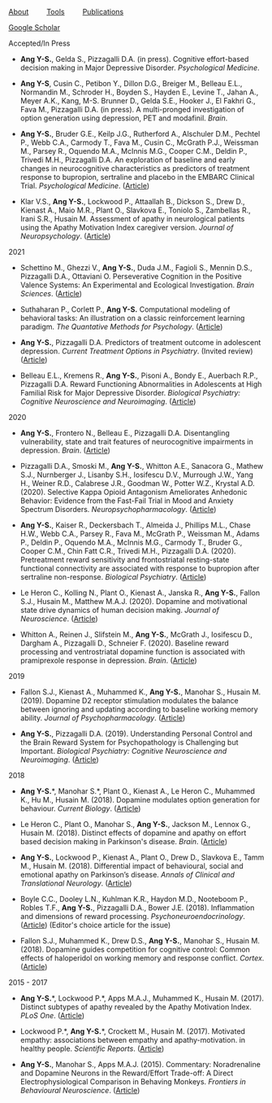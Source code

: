[About](/index.md) &nbsp;&nbsp;&nbsp;&nbsp;&nbsp;&nbsp;&nbsp; [Tools](/tools.md) &nbsp;&nbsp;&nbsp;&nbsp;&nbsp;&nbsp;&nbsp; [Publications](/publications.md)

[Google Scholar](https://scholar.google.co.uk/citations?user=jP_vtYMAAAAJ&hl=en)

Accepted/In Press
* <b>Ang Y-S.</b>, Gelda S., Pizzagalli D.A. (in press). Cognitive effort-based decision making in Major Depressive Disorder. <i>Psychological Medicine</i>.

* <b>Ang Y-S</b>, Cusin C., Petibon Y., Dillon D.G., Breiger M., Belleau E.L., Normandin M., Schroder H., Boyden S., Hayden E., Levine T., Jahan A., Meyer A.K., Kang, M-S. Brunner D., Gelda S.E., Hooker J., El Fakhri G., Fava M., Pizzagalli D.A. (in press). A multi-pronged investigation of option generation using depression, PET and modafinil. <i>Brain</i>.

* <b>Ang Y-S.</b>, Bruder G.E., Keilp J.G., Rutherford A., Alschuler D.M., Pechtel P., Webb C.A., Carmody T., Fava M.,  Cusin C., McGrath P.J.,  Weissman M.,  Parsey R., Oquendo M.A., McInnis M.G., Cooper C.M., Deldin P., Trivedi M.H., Pizzagalli D.A. An exploration of baseline and early changes in neurocognitive characteristics as predictors of treatment response to bupropion, sertraline and placebo in the EMBARC Clinical Trial. <i>Psychological Medicine</i>. ([Article](https://www.cambridge.org/core/journals/psychological-medicine/article/abs/exploration-of-baseline-and-early-changes-in-neurocognitive-characteristics-as-predictors-of-treatment-response-to-bupropion-sertraline-and-placebo-in-the-embarc-clinical-trial/0A70C043039B2ACDA22E1994CA79DE3A))

* Klar V.S., <b>Ang Y-S.</b>, Lockwood P., Attaallah B., Dickson S., Drew D., Kienast A., Maio M.R., Plant O., Slavkova E., Toniolo S., Zambellas R., Irani S.R., Husain M. Assessment of apathy in neurological patients using the Apathy Motivation Index caregiver version. <i>Journal of Neuropsychology</i>. ([Article](https://bpspsychub.onlinelibrary.wiley.com/doi/full/10.1111/jnp.12262))  

2021
* Schettino M., Ghezzi V., <b>Ang Y-S.</b>, Duda J.M., Fagioli S., Mennin D.S., Pizzagalli D.A., Ottaviani O. Perseverative Cognition in the Positive Valence Systems: An Experimental and Ecological Investigation. <i>Brain Sciences</i>. ([Article](https://www.mdpi.com/2076-3425/11/5/585))  

* Suthaharan P., Corlett P., <b>Ang Y-S.</b> Computational modeling of behavioral tasks: An illustration on a classic reinforcement learning paradigm. <i>The Quantative Methods for Psychology</i>. ([Article](https://www.researchgate.net/publication/352674147_Computational_modeling_of_behavioral_tasks_An_illustration_on_a_classic_reinforcement_learning_paradigm)) 

* <b>Ang Y-S.</b>, Pizzagalli D.A. Predictors of treatment outcome in adolescent depression. <i>Current Treatment Options in Psychiatry</i>. (Invited review) ([Article](https://link.springer.com/article/10.1007/s40501-020-00237-5)) 

* Belleau E.L., Kremens R., <b>Ang Y-S.</b>, Pisoni A., Bondy E., Auerbach R.P., Pizzagalli D.A. Reward Functioning Abnormalities in Adolescents at High Familial Risk for Major Depressive Disorder. <i>Biological Psychiatry: Cognitive Neuroscience and Neuroimaging</i>. ([Article](https://www.sciencedirect.com/science/article/abs/pii/S2451902220302512)) 

2020
* <b>Ang Y-S.</b>, Frontero N., Belleau E., Pizzagalli D.A. Disentangling vulnerability, state and trait features of neurocognitive impairments in depression. <i>Brain</i>. ([Article](https://academic.oup.com/brain/article-abstract/143/12/3865/5974956?redirectedFrom=fulltext))

* Pizzagalli D.A., Smoski M., <b>Ang Y-S.</b>, Whitton A.E., Sanacora G., Mathew S.J., Nurnberger J., Lisanby S.H., Iosifescu D.V., Murrough J.W., Yang H., Weiner R.D., Calabrese J.R., Goodman W., Potter W.Z., Krystal A.D. (2020). Selective Kappa Opioid Antagonism Ameliorates Anhedonic Behavior: Evidence from the Fast-Fail Trial in Mood and Anxiety Spectrum Disorders. <i>Neuropsychopharmacology</i>. ([Article](https://www.nature.com/articles/s41386-020-0738-4)) 

* <b>Ang Y-S.</b>, Kaiser R., Deckersbach T., Almeida J., Phillips M.L., Chase H.W., Webb C.A., Parsey R., Fava M., McGrath P., Weissman M., Adams P., Deldin P., Oquendo M.A., McInnis M.G., Carmody T., Bruder G., Cooper C.M., Chin Fatt C.R., Trivedi M.H., Pizzagalli D.A. (2020). Pretreatment reward sensitivity and frontostriatal resting-state functional connectivity are associated with response to bupropion after sertraline non-response. <i>Biological Psychiatry</i>. ([Article](https://www.sciencedirect.com/science/article/abs/pii/S000632232031516X)) 

* Le Heron C., Kolling N., Plant O., Kienast A., Janska R., <b>Ang Y-S.</b>, Fallon S.J., Husain M., Matthew M.A.J. (2020). Dopamine and motivational state drive dynamics of human decision making. <i>Journal of Neuroscience</i>. ([Article](https://www.ncbi.nlm.nih.gov/pmc/articles/PMC7329313/))   
  
* Whitton A., Reinen J., Slifstein M., <b>Ang Y-S.</b>, McGrath J., Iosifescu D., Dargham A., Pizzagalli D., Schneier F. (2020). Baseline reward processing and ventrostriatal dopamine function is associated with pramiprexole response in depression. <i>Brain</i>. ([Article](https://academic.oup.com/brain/article-abstract/143/2/701/5732977?redirectedFrom=fulltext)) 

2019
* Fallon S.J., Kienast A., Muhammed K., <b>Ang Y-S.</b>, Manohar S., Husain M. (2019). Dopamine D2 receptor stimulation modulates the balance between ignoring and updating according to baseline working memory ability. <i>Journal of Psychopharmacology</i>. ([Article](https://journals.sagepub.com/doi/full/10.1177/0269881119872190?url_ver=Z39.88-2003&rfr_id=ori:rid:crossref.org&rfr_dat=cr_pub%3dpubmed))  
  
* <b>Ang Y-S.</b>, Pizzagalli D.A. (2019). Understanding Personal Control and the Brain Reward System for Psychopathology is Challenging but Important. <i>Biological Psychiatry: Cognitive Neuroscience and Neuroimaging</i>. ([Article](https://www.biologicalpsychiatrycnni.org/article/S2451-9022(18)30326-4/fulltext))  

2018
* <b>Ang Y-S.</b>\*, Manohar S.\*, Plant O., Kienast A., Le Heron C., Muhammed K., Hu M., Husain M. (2018). Dopamine modulates option generation for behaviour. <i>Current Biology</i>. ([Article](https://www.cell.com/current-biology/fulltext/S0960-9822(18)30427-5))  
  
* Le Heron C., Plant O., Manohar S., <b>Ang Y-S.</b>, Jackson M., Lennox G., Husain M. (2018). Distinct effects of dopamine and apathy on effort based decision making in Parkinson's disease. <i>Brain</i>. ([Article](https://academic.oup.com/brain/article/141/5/1455/4974326))  
  
* <b>Ang Y-S.</b>, Lockwood P., Kienast A., Plant O., Drew D., Slavkova E., Tamm M., Husain M. (2018). Differential impact of behavioural, social and emotional apathy on Parkinson’s disease. <i>Annals of Clinical and Translational Neurology</i>. ([Article](https://onlinelibrary.wiley.com/doi/epdf/10.1002/acn3.626))  
  
* Boyle C.C., Dooley L.N., Kuhlman K.R., Haydon M.D., Nooteboom P., Robles T.F., <b>Ang Y-S.</b>, Pizzagalli D.A., Bower J.E. (2018). Inflammation and dimensions of reward processing. <i>Psychoneuroendocrinology</i>. ([Article](https://www.sciencedirect.com/science/article/pii/S030645301830492X)) (Editor's choice article for the issue)  
  
* Fallon S.J., Muhammed K., Drew D.S., <b>Ang Y-S.</b>, Manohar S., Husain M. (2018). Dopamine guides competition for cognitive control: Common effects of haloperidol on working memory and response conflict. <i>Cortex</i>. ([Article](https://www.sciencedirect.com/science/article/pii/S0010945218304155))  

2015 - 2017
* <b>Ang Y-S.</b>\*, Lockwood P.\*, Apps M.A.J., Muhammed K., Husain M. (2017). Distinct subtypes of apathy revealed by the Apathy Motivation Index. <i>PLoS One</i>. ([Article](https://journals.plos.org/plosone/article?id=10.1371/journal.pone.0169938))  
  
* Lockwood P.\*, <b>Ang Y-S.</b>\*, Crockett M., Husain M. (2017). Motivated empathy: associations between empathy and apathy-motivation. in healthy people. <i>Scientific Reports</i>. ([Article](https://www.nature.com/articles/s41598-017-17415-w))  
  
* <b>Ang Y-S.</b>, Manohar S., Apps M.A.J. (2015). Commentary: Noradrenaline and Dopamine Neurons in the Reward/Effort Trade-off: A Direct Electrophysiological Comparison in Behaving Monkeys. <i>Frontiers in Behavioural Neuroscience</i>. ([Article](https://www.frontiersin.org/articles/10.3389/fnbeh.2015.00310/full))
